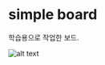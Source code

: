 # simple board

학습용으로 작업한 보드.

![alt text](https://github.com/uxuisooa/react-simple-board/blob/master/img_readme.png?raw=true)
